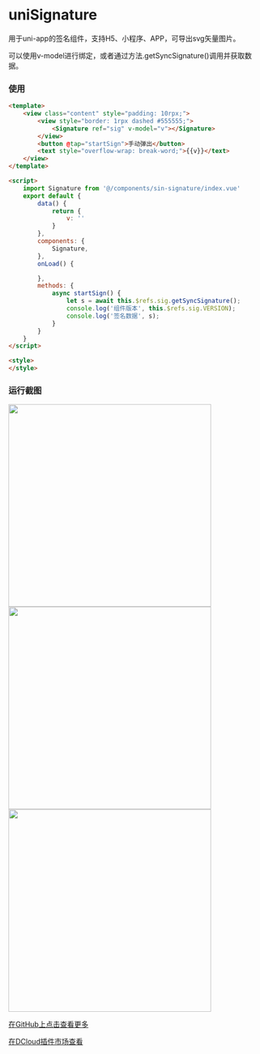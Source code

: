 # uniSignature
用于uni-app的签名组件，支持H5、小程序、APP，可导出svg矢量图片。

可以使用v-model进行绑定，或者通过方法.getSyncSignature()调用并获取数据。

### 使用
```html
<template>
	<view class="content" style="padding: 10rpx;">
		<view style="border: 1rpx dashed #555555;">
			<Signature ref="sig" v-model="v"></Signature>
		</view>
		<button @tap="startSign">手动弹出</button>
		<text style="overflow-wrap: break-word;">{{v}}</text>
	</view>
</template>

<script>
	import Signature from '@/components/sin-signature/index.vue'
	export default {
		data() {
			return {
				v: ''
			}
		},
		components: {
			Signature,
		},
		onLoad() {

		},
		methods: {
			async startSign() {
				let s = await this.$refs.sig.getSyncSignature();
				console.log('组件版本', this.$refs.sig.VERSION);
				console.log('签名数据', s);
			}
		}
	}
</script>

<style>
</style>

```


### 运行截图

<img src="https://ishop-static-qn.inruan.com/Fqz4jBDVJEq5L3rNQ9BQnt7qxU6W.png" width="400px" />
<img src="https://ishop-static-qn.inruan.com/Fi23tBj4E4TZfd8JxIKVBasUUoes.png" width="400px" />
<img src="https://ishop-static-qn.inruan.com/Fqb3o3dG_Zpv063CPow97AiWeT90.png" width="400px" />

[在GitHub上点击查看更多](https://github.com/sintrb/uniSignature)

[在DCloud插件市场查看](https://ext.dcloud.net.cn/plugin?id=5010)

